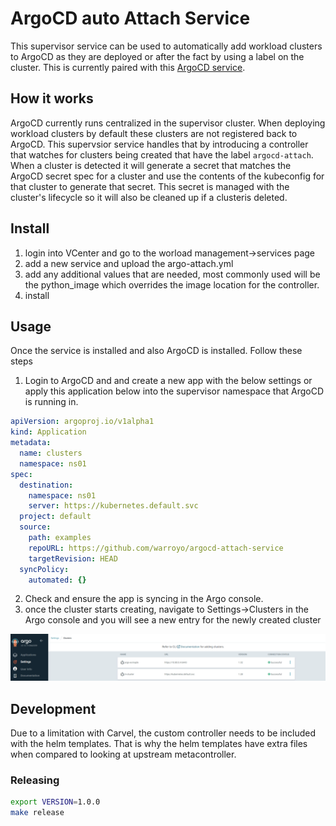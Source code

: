 # ArgoCD auto Attach Service

This supervisor service can be used to automatically add workload clusters to ArgoCD as they are deployed or after the fact by using a label on the cluster. This is currently paired with this [ArgoCD service](https://vsphere-tmm.github.io/Supervisor-Services/#argocd-operator).


## How it works

ArgoCD currently runs centralized in the supervisor cluster. When deploying workload clusters by default these clusters are not registered back to ArgoCD. This supervsior service handles that by introducing a controller that watches for clusters being created that have the label `argocd-attach`. When a cluster is detected it will generate a secret that matches the ArgoCD secret spec for a cluster and use the contents of the kubeconfig for that cluster to generate that secret. This secret is managed with the cluster's lifecycle so it will also be cleaned up if a clusteris deleted.

## Install

1. login into VCenter and go to the worload management->services page
2. add a new service and upload the argo-attach.yml
3. add any additional values that are needed, most commonly used will be the python_image which overrides the image location for the  controller.
4. install

## Usage

Once the service is installed and also ArgoCD is installed. Follow these steps

1. Login to ArgoCD and and create a new app with the below settings or apply this application below into the supervisor namespace that ArgoCD is running in.

```yaml
apiVersion: argoproj.io/v1alpha1
kind: Application
metadata:
  name: clusters
  namespace: ns01
spec:
  destination:
    namespace: ns01
    server: https://kubernetes.default.svc
  project: default
  source:
    path: examples
    repoURL: https://github.com/warroyo/argocd-attach-service
    targetRevision: HEAD
  syncPolicy:
    automated: {}
```

2. Check and ensure the app is syncing in the Argo console. 
3. once the cluster starts creating, navigate to Settings->Clusters in the Argo console and you will see a new entry for the newly created cluster

![alt text](images/image.png)

## Development
 
Due to a limitation with Carvel, the custom controller needs to be included with the helm templates. That is why the helm templates have extra files when compared to looking at upstream metacontroller.

### Releasing

```bash
export VERSION=1.0.0
make release
```

